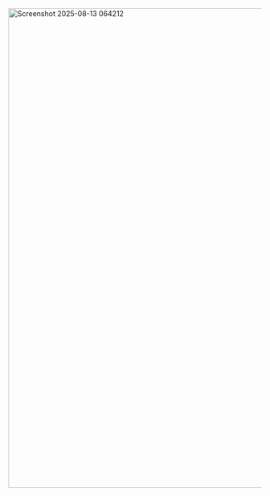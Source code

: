 
<img width="1919" height="953" alt="Screenshot 2025-08-13 064212" src="https://github.com/user-attachments/assets/2d856272-33ea-4aac-b531-b3980a1dec6a" />
